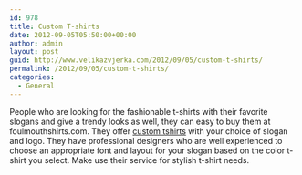 ```yaml
---
id: 978
title: Custom T-shirts
date: 2012-09-05T05:50:00+00:00
author: admin
layout: post
guid: http://www.velikazvjerka.com/2012/09/05/custom-t-shirts/
permalink: /2012/09/05/custom-t-shirts/
categories:
  - General
---
```

People who are looking for the fashionable t-shirts with their favorite slogans and give a trendy looks as well, they can easy to buy them at foulmouthshirts.com. They offer [custom tshirts](http://www.foulmouthshirts.com/custom.htm) with your choice of slogan and logo. They have professional designers who are well experienced to choose an appropriate font and layout for your slogan based on the color t-shirt you select. Make use their service for stylish t-shirt needs.